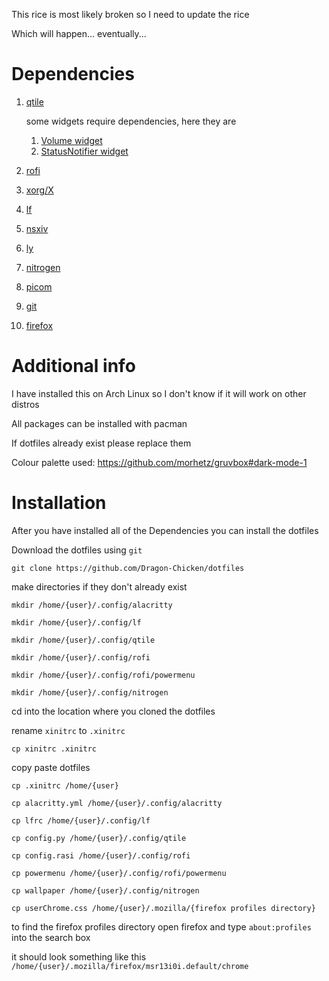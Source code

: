 This rice is most likely broken so I need to update the rice

Which will happen... eventually...

# Dependencies
1. [qtile](https://qtile.org/)

	some widgets require dependencies, here they are
	1. [Volume widget](https://docs.qtile.org/en/stable/manual/ref/widgets.html#volume)
	2. [StatusNotifier widget](https://docs.qtile.org/en/stable/manual/ref/widgets.html#statusnotifier)
2. [rofi](https://github.com/davatorium/rofi)
3. [xorg/X](https://www.x.org/wiki/)
4. [lf](https://github.com/gokcehan/lf)
5. [nsxiv](https://codeberg.org/nsxiv/nsxiv)
6. [ly](https://github.com/fairyglade/ly)
7. [nitrogen](https://github.com/l3ib/nitrogen)
8. [picom](https://github.com/yshui/picom)
9. [git](https://git-scm.com/)
10. [firefox](https://www.mozilla.org/en-US/firefox/)

# Additional info
I have installed this on Arch Linux so I don't know if it will work on other distros

All packages can be installed with pacman

If dotfiles already exist please replace them

Colour palette used: https://github.com/morhetz/gruvbox#dark-mode-1

# Installation
After you have installed all of the Dependencies you can install the dotfiles

Download the dotfiles using `git`

`git clone https://github.com/Dragon-Chicken/dotfiles`

make directories if they don't already exist

`mkdir /home/{user}/.config/alacritty`

`mkdir /home/{user}/.config/lf`

`mkdir /home/{user}/.config/qtile`

`mkdir /home/{user}/.config/rofi`

`mkdir /home/{user}/.config/rofi/powermenu`

`mkdir /home/{user}/.config/nitrogen`

cd into the location where you cloned the dotfiles

rename `xinitrc` to `.xinitrc`

`cp xinitrc .xinitrc`

copy paste dotfiles

`cp .xinitrc /home/{user}`

`cp alacritty.yml /home/{user}/.config/alacritty`

`cp lfrc /home/{user}/.config/lf`

`cp config.py /home/{user}/.config/qtile`

`cp config.rasi /home/{user}/.config/rofi`

`cp powermenu /home/{user}/.config/rofi/powermenu`

`cp wallpaper /home/{user}/.config/nitrogen`

`cp userChrome.css /home/{user}/.mozilla/{firefox profiles directory}`

to find the firefox profiles directory open firefox and type `about:profiles` into the search box

it should look something like this `/home/{user}/.mozilla/firefox/msr13i0i.default/chrome`
